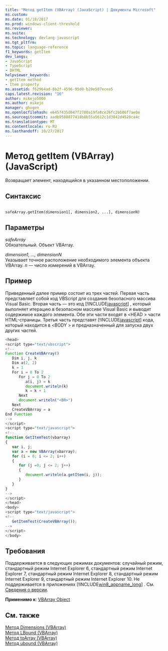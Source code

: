 ```yaml
---
title: "Метод getItem (VBArray) (JavaScript) | Документы Microsoft"
ms.custom: 
ms.date: 01/18/2017
ms.prod: windows-client-threshold
ms.reviewer: 
ms.suite: 
ms.technology: devlang-javascript
ms.tgt_pltfrm: 
ms.topic: language-reference
f1_keywords: getItem
dev_langs:
- JavaScript
- TypeScript
- DHTML
helpviewer_keywords:
- getItem method
- Item property
ms.assetid: f62964ad-8b2f-4596-95d0-b20e587ecea5
caps.latest.revision: "16"
author: mikejo5000
ms.author: mikejo
manager: ghogen
ms.openlocfilehash: e6457435d047f2780a19fa8ce26fc2bb86f7ae0e
ms.sourcegitcommit: aadb9588877418b8b55a5612c1d3842d4520ca4c
ms.translationtype: MT
ms.contentlocale: ru-RU
ms.lasthandoff: 10/27/2017
---
```

# <a name="getitem-method-vbarray-javascript"></a>Метод getItem (VBArray) (JavaScript)
Возвращает элемент, находящийся в указанном местоположении.  
  
## <a name="syntax"></a>Синтаксис  
  
```  
  
safeArray.getItem(dimension1[, dimension2, ...], dimensionN)   
```  
  
## <a name="parameters"></a>Параметры  
 *safeArray*  
 Обязательный. Объект VBArray.  
  
 *dimension1, ..., dimensionN*  
 Указывает точное расположение необходимого элемента объекта VBArray. *n* — число измерений в VBArray.  
  
## <a name="example"></a>Пример  
 Приведенный далее пример состоит из трех частей. Первая часть представляет собой код VBScript для создания безопасного массива Visual Basic. Вторая часть — это код [!INCLUDE[javascript](../../javascript/includes/javascript-md.md)] , который выполняет итерацию в безопасном массиве Visual Basic и выводит содержимое каждого элемента. Обе эти части входят в \<HEAD > части HTML-страницы. Третья часть представят [!INCLUDE[javascript](../../javascript/includes/javascript-md.md)] кода, который находится в \<BODY > и предназначенный для запуска двух других частей.  
  
```JavaScript  
<head>  
<script type="text/vbscript">  
<!--  
Function CreateVBArray()  
   Dim i, j, k  
   Dim a(2, 2)  
   k = 1  
   For i = 0 To 2  
      For j = 0 To 2  
         a(i, j) = k  
         document.writeln(k)  
         k = k + 1  
      Next  
      document.writeln("<BR>")  
   Next  
   CreateVBArray = a  
End Function  
-->  
</script>  
<script type="text/javascript">  
<!--  
function GetItemTest(vbarray)  
{  
   var i, j;  
   var a = new VBArray(vbarray);  
   for (i = 0; i <= 2; i++)  
   {  
      for (j =0; j <= 2; j++)  
      {  
         document.writeln(a.getItem(i, j));  
      }  
   }  
}  
-->  
</script>  
</head>  
<body>  
<script type="text/javascript">  
<!--  
   GetItemTest(CreateVBArray());  
-->  
</script>  
</body>  
```  
  
## <a name="requirements"></a>Требования  
 Поддерживается в следующих режимах документов: случайный режим, стандартный режим Internet Explorer 6, стандартный режим Internet Explorer 7, стандартный режим Internet Explorer 8, стандартный режим Internet Explorer 9, стандартный режим Internet Explorer 10. Не поддерживается в приложениях [!INCLUDE[win8_appname_long](../../javascript/includes/win8-appname-long-md.md)] . См. [Сведения о версии](../../javascript/reference/javascript-version-information.md).  
  
 **Применимо к**: [VBArray Object](../../javascript/reference/vbarray-object-javascript.md)  
  
## <a name="see-also"></a>См. также  
 [Метод Dimensions (VBArray)](../../javascript/reference/dimensions-method-vbarray-javascript.md)   
 [Метод LBound (VBArray)](../../javascript/reference/lbound-method-vbarray-javascript.md)   
 [Метод toArray (VBArray)](../../javascript/reference/toarray-method-vbarray-javascript.md)   
 [Метод ubound (VBArray)](../../javascript/reference/ubound-method-vbarray-javascript.md)